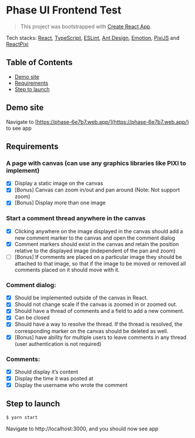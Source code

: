 # Phase UI Frontend Test

> This project was bootstrapped with [Create React App](https://github.com/facebook/create-react-app).

Tech stacks: [React](https://reactjs.org/), [TypeScript](https://www.typescriptlang.org/), [ESLint](https://eslint.org/), [Ant Design](https://ant.design/), [Emotion](https://emotion.sh/docs/introduction), [PixiJS](https://pixijs.com/) and [ReactPixi](https://reactpixi.org/)

## Table of Contents

- [Demo site](#demo-site)
- [Requirements](#requirements)
- [Step to launch](#step-to-launch)

<a name="demo-site"></a>

## Demo site

Navigate to [https://phase-6e7b7.web.app/](https://phase-6e7b7.web.app/) to see app

<a name="requirements"></a>

## Requirements

### A page with canvas (can use any graphics libraries like PIXI to implement)

- [x] Display a static image on the canvas
- [x] [Bonus] Canvas can zoom in/out and pan around (Note: Not support zoom)
- [x] [Bonus] Display more than one image

### Start a comment thread anywhere in the canvas

- [x] Clicking anywhere on the image displayed in the canvas should add a new
      comment marker to the canvas and open the comment dialog
- [x] Comment markers should exist in the canvas and retain the position relative to
      the displayed image (independent of the pan and zoom)
- [ ] [Bonus] If comments are placed on a particular image they should be attached to
      that image, so that if the image to be moved or removed all comments placed on
      it should move with it.

### Comment dialog:

- [x] Should be implemented outside of the canvas in React.
- [x] Should not change scale if the canvas is zoomed in or zoomed out.
- [x] Should have a thread of comments and a field to add a new comment.
- [x] Can be closed
- [x] Should have a way to resolve the thread. If the thread is resolved, the
      corresponding marker on the canvas should be deleted as well.
- [x] [Bonus] have ability for multiple users to leave comments in any thread (user
      authentication is not required)

### Comments:

- [x] Should display it’s content
- [x] Display the time it was posted at
- [x] Display the username who wrote the comment

<a name="step-to-launch"></a>

## Step to launch

```bash
$ yarn start
```

Navigate to http://localhost:3000, and you should now see app
